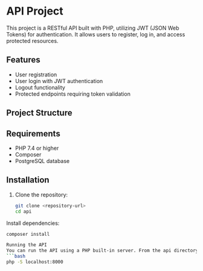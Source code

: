# API Project

This project is a RESTful API built with PHP, utilizing JWT (JSON Web Tokens) for authentication. It allows users to register, log in, and access protected resources.

## Features

- User registration
- User login with JWT authentication
- Logout functionality
- Protected endpoints requiring token validation

## Project Structure


## Requirements

- PHP 7.4 or higher
- Composer
- PostgreSQL database

## Installation

1. Clone the repository:

   ```bash
   git clone <repository-url>
   cd api
Install dependencies:

   ```bash
composer install

Running the API
You can run the API using a PHP built-in server. From the api directory, execute the following command:
   ```bash
php -S localhost:8000
